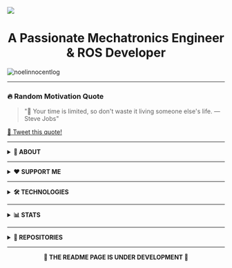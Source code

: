 [![](https://github.com/noelinnocentlog/noelinnocentlog/blob/main/Resource/Profile.gif)](https://linktr.ee/noelinnocentlog/)<!-- If you want the template for my gif, email me! -->
<h1 align="center">A Passionate Mechatronics Engineer & ROS Developer</h1>
<p align="left">
  <img src="https://komarev.com/ghpvc/?username=noelinnocentlog&label=Profile%20views&color=0e75b6&style=flat" alt="noelinnocentlog" />
</p>

---

### 🔥 Random Motivation Quote
> "📌 Your time is limited, so don't waste it living someone else's life. — Steve Jobs"

[📲 Tweet this quote!](https://twitter.com/intent/tweet?text=%22%F0%9F%93%8C%20Your%20time%20is%20limited%2C%20so%20don%27t%20waste%20it%20living%20someone%20else%27s%20life.%20%E2%80%94%20Steve%20Jobs%22%0A)

---

<details>
<summary><strong>📌 ABOUT</strong></summary>

- 🔭 Working on: **Autonomous Office Assistant Robot (ROS2)**
- 🌱 Learning: **Robotics Middleware, Motion Planning, Machine Vision**
- 💬 Ask me about: **ROS, VR, Python, Motion Planning Algorithms**
- 📫 Connect: [Linktree](https://linktr.ee/noelinnocentlog/)

</details>

---

<details>
<summary><strong>❤️ SUPPORT ME</strong></summary>

[![Buy Me a Coffee](https://img.shields.io/badge/Buy_Me_A_Coffee-F7DF1E.svg?style=for-the-badge&logo=buymeacoffee&logoColor=black)](https://buymeacoffee.com/noelinnoceq)  
[![Ko-fi](https://img.shields.io/badge/Ko_fi-%23F16061.svg?style=for-the-badge&logo=ko-fi&logoColor=white)](https://ko-fi.com/noelinnocent)  
[![Patreon](https://img.shields.io/badge/Patreon-%23F96854.svg?style=for-the-badge&logo=patreon&logoColor=white)](https://www.patreon.com/Noelinnocent)  
[![PayPal](https://img.shields.io/badge/PayPal-%2300457C.svg?style=for-the-badge&logo=paypal&logoColor=white)](https://www.paypal.me/noelinnocent)  
[![GitHub Sponsors](https://img.shields.io/badge/GitHub_Sponsors-%23EA4AAA.svg?style=for-the-badge&logo=githubsponsors&logoColor=white)](https://github.com/sponsors/NOEL369)

</details>

---

<details>
<summary><strong>🛠️ TECHNOLOGIES</strong></summary>

<img src="https://img.shields.io/badge/Arduino-00979D?style=for-the-badge&logo=arduino&logoColor=white" />
<img src="https://img.shields.io/badge/Python-3776AB?style=for-the-badge&logo=python&logoColor=white" />
<img src="https://img.shields.io/badge/ROS2-22314E?style=for-the-badge&logo=ros&logoColor=white" />
<img src="https://img.shields.io/badge/SolidWorks-00568C?style=for-the-badge&logo=solidworks&logoColor=white" />
<img src="https://img.shields.io/badge/Unity-000000?style=for-the-badge&logo=unity&logoColor=white" />
<img src="https://img.shields.io/badge/Bash-121011?style=for-the-badge&logo=gnu-bash&logoColor=white" />

</details>

---

<details>
<summary><strong>📊 STATS</strong></summary>

<p align="center">
  <img src="https://github-readme-stats.vercel.app/api?username=noel369&show_icons=true&locale=en&theme=radical" alt="noel369" />
  <img src="https://github-readme-streak-stats.herokuapp.com/?user=noel369&theme=radical" alt="noel369" />
  <img src="https://github-readme-stats.vercel.app/api/top-langs/?username=noel369&layout=compact&theme=radical" alt="noel369" />
</p>

</details>

---

<details>
<summary><strong>📁 REPOSITORIES</strong></summary>

- 🚘 [**Roshai Autonomous Vehicle Kit**](https://github.com/yourrepo)  
- 🤖 [**Autonomous Office Assistant Robot**](https://github.com/yourrepo)  
- 🎮 [**VR-Controlled Robotic Manipulator**](https://github.com/yourrepo)  
- 📍 [**2D Localization for Autonomous Vehicles**](https://github.com/yourrepo)  
- 🎙️ [**Voice-Controlled Assistant Robot**](https://github.com/yourrepo)

</details>

---

<p align="center"><strong>🚧 THE README PAGE IS UNDER DEVELOPMENT 🚧</strong></p>


